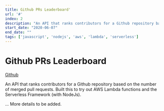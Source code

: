 ```yaml
---
title: Github PRs Leaderboard'
url: '#'
index: 2
description: "An API that ranks contributors for a Github repository based on the number of merged pull requests."
start_date: "2020-06-07"
end_date: ""
tags: ['javascript', 'nodejs', 'aws', 'lambda', 'serverless']
---
```


# Github PRs Leaderboard

<a href="https://github.com/virajvchavan/github-leaderboards" class="project_linkouts" target='_blank'>Github</a>

An API that ranks contributors for a Github repository based on the number of merged pull requests.
Built this to try out AWS Lambda functions and the Serverless Framework (with NodeJs).

... More details to be added.
